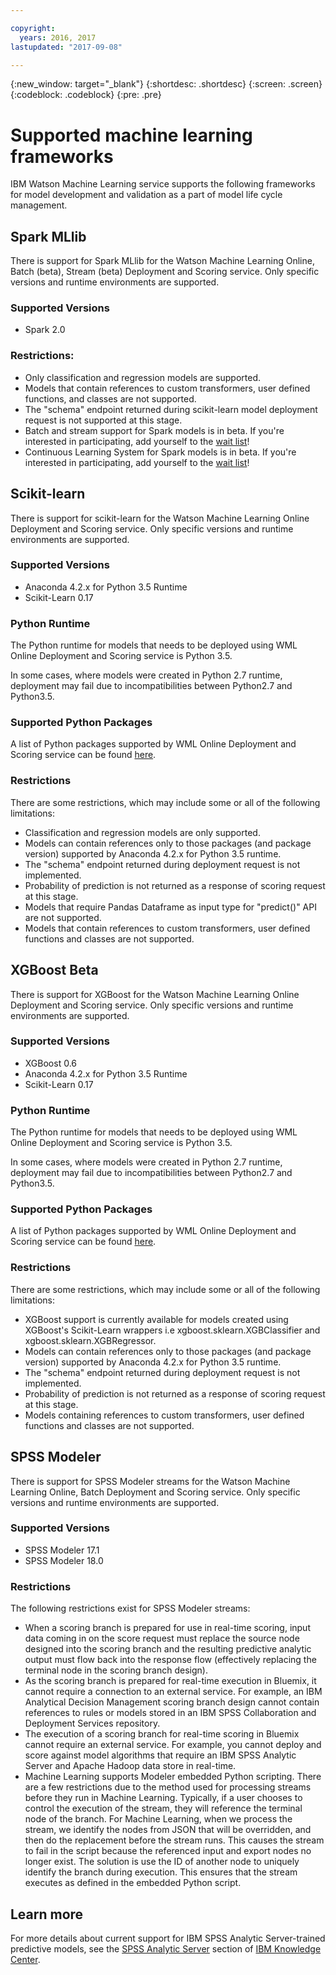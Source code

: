 ```yaml
---

copyright:
  years: 2016, 2017
lastupdated: "2017-09-08"

---
```


{:new_window: target="_blank"}
{:shortdesc: .shortdesc}
{:screen: .screen}
{:codeblock: .codeblock}
{:pre: .pre}

# Supported machine learning frameworks

IBM Watson Machine Learning service supports the following frameworks for model development and validation as a part of model life cycle management.


## Spark MLlib
There is support for Spark MLlib for the Watson Machine Learning Online, Batch (beta), Stream (beta) Deployment and Scoring service. Only specific versions and runtime environments are supported.

### Supported Versions
*  Spark 2.0

### Restrictions:

  *  Only classification and regression models are supported.
  *  Models that contain references to custom transformers, user defined functions, and classes are not supported.
  * The "schema" endpoint returned during scikit-learn model deployment request is not supported at this stage.
  *  Batch and stream support for Spark models is in beta. If you're interested in participating, add yourself to the [wait list](https://www.ibm.biz/mlwaitlist)!
  * Continuous Learning System for Spark models is in beta. If you're interested in participating, add yourself to the [wait list](https://www.ibm.biz/mlwaitlist)!

## Scikit-learn
There is support for scikit-learn for the Watson Machine Learning Online Deployment and Scoring service. Only specific versions and runtime environments are supported.

### Supported Versions

- Anaconda 4.2.x for Python 3.5 Runtime
- Scikit-Learn 0.17

### Python Runtime

The Python runtime for models that needs to be deployed using WML Online Deployment and Scoring service is Python 3.5.

In some cases, where models were created in Python 2.7 runtime, deployment may fail due to incompatibilities between Python2.7 and Python3.5.

### Supported Python Packages

A list of Python packages supported by WML Online Deployment and Scoring service can be found [here](https://docs.continuum.io/anaconda/packages/old-pkg-lists/4.2.0/py35).

### Restrictions

There are some restrictions, which may include some or all of the following limitations:

* Classification and regression models are only supported.
* Models can contain references only to those packages (and package version) supported by Anaconda 4.2.x for Python 3.5 runtime.
* The "schema" endpoint returned during deployment request is not implemented.
* Probability of prediction is not returned as a response of scoring request at this stage.
* Models that require Pandas Dataframe as input type for "predict()" API are not supported.
* Models that contain references to custom transformers, user defined functions and classes are not supported.

## XGBoost <span class='tag--beta'>Beta</span>
There is support for XGBoost for the Watson Machine Learning Online Deployment and Scoring service. Only specific versions and runtime environments are supported.

### Supported Versions

- XGBoost 0.6
- Anaconda 4.2.x for Python 3.5 Runtime
- Scikit-Learn 0.17

### Python Runtime

The Python runtime for models that needs to be deployed using WML Online Deployment and Scoring service is Python 3.5.

In some cases, where models were created in Python 2.7 runtime, deployment may fail due to incompatibilities between Python2.7 and Python3.5.

### Supported Python Packages

A list of Python packages supported by WML Online Deployment and Scoring service can be found [here](https://docs.continuum.io/anaconda/packages/old-pkg-lists/4.2.0/py35).

### Restrictions

There are some restrictions, which may include some or all of the following limitations:
* XGBoost support is currently available for models created using XGBoost's Scikit-Learn wrappers i.e xgboost.sklearn.XGBClassifier and xgboost.sklearn.XGBRegressor.
* Models can contain references only to those packages (and package version) supported by Anaconda 4.2.x for Python 3.5 runtime.
* The "schema" endpoint returned during deployment request is not implemented.
* Probability of prediction is not returned as a response of scoring request at this stage.
* Models containing references to custom transformers, user defined functions and classes are not supported.

## SPSS Modeler

There is support for SPSS Modeler streams for the Watson Machine Learning Online, Batch Deployment and Scoring service. Only specific versions and runtime environments are supported.

### Supported Versions

*  SPSS Modeler 17.1
*  SPSS Modeler 18.0

### Restrictions

The following restrictions exist for SPSS Modeler streams:

*  When a scoring branch is prepared for use in real-time scoring, input data coming in on the score request must replace the source node designed into the scoring branch and the resulting predictive analytic output must flow back into the response flow (effectively replacing the terminal node in the scoring branch design).
*  As the scoring branch is prepared for real-time execution in Bluemix, it cannot require a connection to an external service. For example, an IBM Analytical Decision Management scoring branch design cannot contain references to rules or models stored in an IBM SPSS Collaboration and Deployment Services repository.
*  The execution of a scoring branch for real-time scoring in Bluemix cannot require an external service. For example, you cannot deploy and score against model algorithms that require an IBM SPSS Analytic Server and Apache Hadoop data store in real-time.
*  Machine Learning supports Modeler embedded Python scripting. There are a few restrictions due to the method used for processing streams before they run in Machine Learning. Typically, if a user chooses to control the execution of the stream, they will reference the terminal node of the branch. For Machine Learning, when we process the stream, we identify the nodes from JSON that will be overridden, and then do the replacement before the stream runs. This causes the stream to fail in the script because the referenced input and export nodes no longer exist. The solution is use the ID of another node to uniquely identify the branch during execution. This ensures that the stream executes as defined in the embedded Python script.

## Learn more

For more details about current support for IBM SPSS Analytic Server-trained predictive models, see the [SPSS Analytic Server](https://www.ibm.com/support/knowledgecenter/SSWLVY) section of [IBM Knowledge Center](https://www.ibm.com/support/knowledgecenter/).
